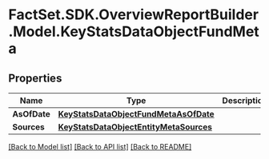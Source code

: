 # FactSet.SDK.OverviewReportBuilder.Model.KeyStatsDataObjectFundMeta

## Properties

Name | Type | Description | Notes
------------ | ------------- | ------------- | -------------
**AsOfDate** | [**KeyStatsDataObjectFundMetaAsOfDate**](KeyStatsDataObjectFundMetaAsOfDate.md) |  | [optional] 
**Sources** | [**KeyStatsDataObjectEntityMetaSources**](KeyStatsDataObjectEntityMetaSources.md) |  | [optional] 

[[Back to Model list]](../README.md#documentation-for-models) [[Back to API list]](../README.md#documentation-for-api-endpoints) [[Back to README]](../README.md)

